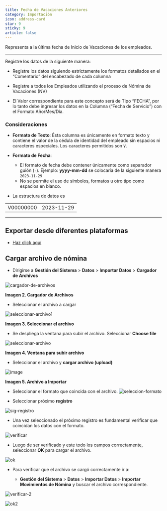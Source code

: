 ```yaml
---
title: Fecha de Vacaciones Anteriores
category: Importación
icon: address-card
star: 9
sticky: 9
article: false
---
```


Representa a la última fecha de Inicio de Vacaciones de los empleados.

---

Registre los datos de la siguiente manera:

- Registre los datos siguiendo estrictamente los formatos detallados en el “Comentario” del encabezado de cada columna

- Registre a todos los Empleados utilizando el proceso de Nómina de Vacaciones (NV)

- El Valor correspondiente para este concepto será de Tipo “FECHA”, por lo tanto debe ingresar los datos en la Columna (“Fecha de Servicio”) con el Formato Año/Mes/Día.

### Consideraciones

- **Formato de Texto**: Ésta columna es únicamente en formato texto y contiene el valor de la cédula de identidad del empleado sin espacios ni caracteres especiales. Los caracteres permitidos son **`V`**.
- **Formato de Fecha**:
  - El formato de fecha debe contener únicamente como separador guión (`-`). Ejemplo: **yyyy-mm-dd** se colocaría de la siguiente manera `2023-11-29`
  - No se permite el uso de símbolos, formatos u otro tipo como espacios en blanco.

- La estructura de datos es

|  |  |
| ------ | -------- |
|V00000000  | 2023-11-29 |

---

## Exportar desde diferentes plataformas

- [Haz click aquí](./export-files/README.md)

## Cargar archivo de nómina

- Dirigirse a **Gestión del Sistema** > **Datos** > **Importar Datos** > **Cargador de Archivos**

![cargador-de-archivos](https://github.com/JesusAlbujas/jupyter-compose-sudo/assets/134967453/c492d93d-d7b3-463b-91a6-fe1f54ca1b20)

**Imagen 2. Cargador de Archivos**

- Seleccionar el archivo a cargar

![seleccionar-archivo1](https://github.com/JesusAlbujas/jupyter-compose-sudo/assets/134967453/788a5201-dab6-48b0-9304-c8cd52669c84)

**Imagen 3. Seleccionar el archivo**

- Se despliega la ventana para subir el archivo. Seleccionar **Choose file**

![seleccionar-archivo](https://github.com/JesusAlbujas/jupyter-compose-sudo/assets/134967453/23296f33-5698-45e2-a2f4-ed76f985ddb7)

**Imagen 4. Ventana para subir archivo**

- Seleccionar el archivo y **cargar archivo (upload)**

![image](https://github.com/erpcya/docs/assets/134967453/8d39e59c-cfa8-462c-adc2-228ecc2b854b)

**Imagen 5. Archivo a Importar**

- Seleccionar el formato que coincida con el archivo.
![seleccion-formato](https://github.com/JesusAlbujas/jupyter-compose-sudo/assets/134967453/cb1fbe3f-7ef9-44b2-873d-3c9178bd9769)

- Seleccionar próximo **registro**

![sig-registro](https://github.com/JesusAlbujas/jupyter-compose-sudo/assets/134967453/f9a058b6-2ff4-450b-81c7-d9f90bd9b85d)

- Una vez seleccionado el próximo registro es fundamental verificar que coincidan los datos con el formato.

![verificar](https://github.com/JesusAlbujas/jupyter-compose-sudo/assets/134967453/54ebb58b-afb4-405f-88cd-7ac57a0bea5d)

- Luego de ser verificado y este todo los campos correctamente, seleccionar **OK** para cargar el archivo.

![ok](https://github.com/JesusAlbujas/jupyter-compose-sudo/assets/134967453/592ca84a-768d-4147-9ac5-c81c189957b0)

- Para verificar que el archivo se cargó correctamente ir a:

  - **Gestión del Sistema** > **Datos** > **Importar Datos** > **Importar Movimientos de Nómina** y buscar el archivo correspondiente.

![verificar-2](https://github.com/JesusAlbujas/jupyter-compose-sudo/assets/134967453/14a25ebe-b100-41ff-a6b5-35ae1fa80819)

![ok2](https://github.com/JesusAlbujas/jupyter-compose-sudo/assets/134967453/1a2d847a-880d-45a2-8846-7afee2464958)
